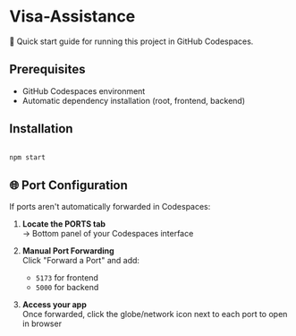 #  Visa-Assistance

🚀 Quick start guide for running this project in GitHub Codespaces.

## Prerequisites
- GitHub Codespaces environment
- Automatic dependency installation (root, frontend, backend)

## Installation
```bash

npm start

```




## 🌐 Port Configuration

If ports aren't automatically forwarded in Codespaces:

1. **Locate the PORTS tab**  
   → Bottom panel of your Codespaces interface

2. **Manual Port Forwarding**  
   Click "Forward a Port" and add:
   - `5173` for frontend
   - `5000` for backend

3. **Access your app**  
   Once forwarded, click the globe/network icon next to each port to open in browser
